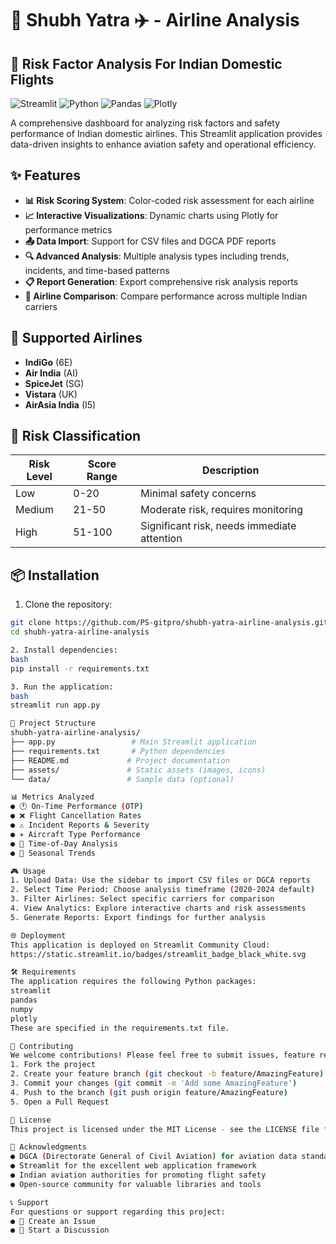 # 🧿 Shubh Yatra ✈️ - Airline Analysis

## 🚀 Risk Factor Analysis For Indian Domestic Flights

![Streamlit](https://img.shields.io/badge/Streamlit-FF4B4B?style=for-the-badge&logo=Streamlit&logoColor=white)
![Python](https://img.shields.io/badge/Python-3776AB?style=for-the-badge&logo=python&logoColor=white)
![Pandas](https://img.shields.io/badge/Pandas-2C2D72?style=for-the-badge&logo=pandas&logoColor=white)
![Plotly](https://img.shields.io/badge/Plotly-3F4F75?style=for-the-badge&logo=plotly&logoColor=white)

A comprehensive dashboard for analyzing risk factors and safety performance of Indian domestic airlines. This Streamlit application provides data-driven insights to enhance aviation safety and operational efficiency.

## ✨ Features

- **📊 Risk Scoring System**: Color-coded risk assessment for each airline
- **📈 Interactive Visualizations**: Dynamic charts using Plotly for performance metrics
- **📤 Data Import**: Support for CSV files and DGCA PDF reports
- **🔍 Advanced Analysis**: Multiple analysis types including trends, incidents, and time-based patterns
- **📋 Report Generation**: Export comprehensive risk analysis reports
- **🎯 Airline Comparison**: Compare performance across multiple Indian carriers

## 🛫 Supported Airlines

- **IndiGo** (6E)
- **Air India** (AI)
- **SpiceJet** (SG)
- **Vistara** (UK)
- **AirAsia India** (I5)

## 🚦 Risk Classification

| Risk Level | Score Range | Description |
|------------|-------------|-------------|
| Low | 0-20 | Minimal safety concerns |
| Medium | 21-50 | Moderate risk, requires monitoring |
| High | 51-100 | Significant risk, needs immediate attention |

## 📦 Installation

1. Clone the repository:
```bash
git clone https://github.com/PS-gitpro/shubh-yatra-airline-analysis.git
cd shubh-yatra-airline-analysis

2. Install dependencies:
bash
pip install -r requirements.txt

3. Run the application:
bash
streamlit run app.py

📁 Project Structure
shubh-yatra-airline-analysis/
├── app.py                 # Main Streamlit application
├── requirements.txt       # Python dependencies
├── README.md             # Project documentation
├── assets/               # Static assets (images, icons)
└── data/                 # Sample data (optional)

📊 Metrics Analyzed
● 🕐 On-Time Performance (OTP)
● ❌ Flight Cancellation Rates
● ⚠️ Incident Reports & Severity
● ✈️ Aircraft Type Performance
● 🌅 Time-of-Day Analysis
● 📅 Seasonal Trends

🎮 Usage
1. Upload Data: Use the sidebar to import CSV files or DGCA reports
2. Select Time Period: Choose analysis timeframe (2020-2024 default)
3. Filter Airlines: Select specific carriers for comparison
4. View Analytics: Explore interactive charts and risk assessments
5. Generate Reports: Export findings for further analysis

🌐 Deployment
This application is deployed on Streamlit Community Cloud:
https://static.streamlit.io/badges/streamlit_badge_black_white.svg

🛠️ Requirements
The application requires the following Python packages:
streamlit
pandas
numpy
plotly
These are specified in the requirements.txt file.

🤝 Contributing
We welcome contributions! Please feel free to submit issues, feature requests, or pull requests:
1. Fork the project
2. Create your feature branch (git checkout -b feature/AmazingFeature)
3. Commit your changes (git commit -m 'Add some AmazingFeature')
4. Push to the branch (git push origin feature/AmazingFeature)
5. Open a Pull Request

📝 License
This project is licensed under the MIT License - see the LICENSE file for details.

🙏 Acknowledgments
● DGCA (Directorate General of Civil Aviation) for aviation data standards
● Streamlit for the excellent web application framework
● Indian aviation authorities for promoting flight safety
● Open-source community for valuable libraries and tools

📞 Support
For questions or support regarding this project:
● 🐛 Create an Issue
● 💬 Start a Discussion
